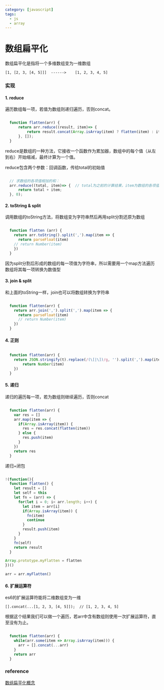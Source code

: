 ```yaml
---
category: [javascript]
tags:
  - js
  - array
---
```



# 数组扁平化

数组扁平化是指将一个多维数组变为一维数组

`[1, [2, 3, [4, 5]]]  ------>    [1, 2, 3, 4, 5]`


### 实现

#### 1. reduce

遍历数组每一项，若值为数组则递归遍历，否则concat。

```js

  function flatten(arr) {  
      return arr.reduce((result, item)=> {
          return result.concat(Array.isArray(item) ? flatten(item) : item);
      }, []);
  }

```

reduce是数组的一种方法，它接收一个函数作为累加器，数组中的每个值（从左到右）开始缩减，最终计算为一个值。

reduce包含两个参数：回调函数，传给total的初始值

```js

  // 求数组的各项值相加的和： 
  arr.reduce((total, item)=> {  // total为之前的计算结果，item为数组的各项值
      return total + item;
  }, 0);

```

#### 2. toString & split

调用数组的toString方法，将数组变为字符串然后再用split分割还原为数组

```js

  function flatten (arr) {
    return arr.toString().split(',').map(item => {
      return parseFloat(item)
    // return Number(item)
    })
  }

```

因为split分割后形成的数组的每一项值为字符串，所以需要用一个map方法遍历数组将其每一项转换为数值型

#### 3. join & split

和上面的toString一样，join也可以将数组转换为字符串

```js

  function flatten(arr) {
    return arr.join(',').split(',').map(item => {
      return parseFloat(item)
      // return Number(item)
    })
  }

```

#### 4. 正则

```js

  function flatten(arr) {
    return JSON.stringify(t).replace(/(\[|\])/g, '').split(',').map(item =>{
        return Number(item)
    })
  }

```

#### 5. 递归

递归的遍历每一项，若为数组则继续遍历，否则concat

``` js

  function flatten(arr) {
    var res = []
    arr.map(item => {
      if(Array.isArray(item)) {
        res = res.concat(flatten(item))
      } else {
        res.push(item)
      }
    })
    return res
  }

```

递归+闭包

```js

!(function(){
  function flatten() {
    let result = []
    let self = this
    let fn = (arr) => {
      for(let i = 0; i< arr.length; i++) {
        let item = arr[i]
        if(Array.isArray(item)) {
          fn(item)
          continue
        }
        result.push(item)
      }
    }
    fn(self)
    return result
  }

Array.prototype.myFlatten = flatten
})()

arr = arr.myFlatten()


```

#### 6. 扩展运算符

es6的扩展运算符能将二维数组变为一维

`[].concat(...[1, 2, 3, [4, 5]]);  // [1, 2, 3, 4, 5]`

根据这个结果我们可以做一个遍历，若arr中含有数组则使用一次扩展运算符，直至没有为止。

```js

  function flatten(arr) {
    while(arr.some(item => Array.isArray(item))) {
      arr = [].concat(...arr)
    }
    return arr
  }

```


### reference
[数组扁平化概念](https://www.cnblogs.com/wind-lanyan/p/9044130.html)